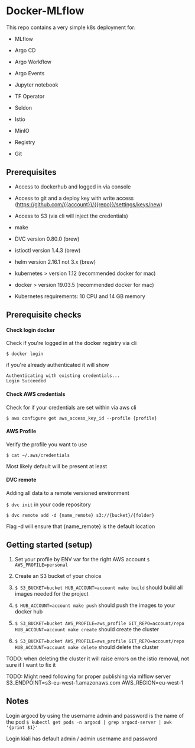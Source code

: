 # Docker-MLflow

This repo contains a very simple k8s deployment for:
* MLflow
* Argo CD
* Argo Workflow
* Argo Events
* Jupyter notebook
* TF Operator
* Seldon
* Istio

* MinIO
* Registry
* Git

## Prerequisites

* Access to dockerhub and logged in via console
* Access to git and a deploy key with write access (https://github.com/{{account}}/{{repo}}/settings/keys/new)
* Access to S3 (via cli will inject the credentials)

* make
* DVC version 0.80.0 (brew)
* istioctl version 1.4.3 (brew)
* helm version 2.16.1 not 3.x (brew)
* kubernetes > version 1.12 (recommended docker for mac)
* docker > version 19.03.5 (recommended docker for mac)

* Kubernetes requirements: 10 CPU and 14 GB memory

## Prerequisite checks

#### Check login docker

Check if you're logged in at the docker registry via cli

`$ docker login`

if you're already authenticated it will show

```
Authenticating with existing credentials...
Login Succeeded
```

#### Check AWS credentials

Check for if your credentials are set within via aws cli

`$ aws configure get aws_access_key_id --profile {profile}`

#### AWS Profile
Verify the profile you want to use

`$ cat ~/.aws/credentials`

Most likely default will be present at least

#### DVC remote
Adding all data to a remote versioned environment

`$ dvc init` in your code repository

`$ dvc remote add -d {name_remote} s3://{bucket}/{folder}`

Flag -d will ensure that {name_remote} is the default location

## Getting started (setup)

1. Set your profile by ENV var for the right AWS account `$ AWS_PROFILE=personal`

2. Create an S3 bucket of your choice

3. `$ S3_BUCKET=bucket HUB_ACCOUNT=account make build` should build all images needed for the project

4. `$ HUB_ACCOUNT=account make push` should push the images to your docker hub

5. `$ S3_BUCKET=bucket AWS_PROFILE=aws_profile GIT_REPO=account/repo HUB_ACCOUNT=account make create` should create the cluster

6. `$ S3_BUCKET=bucket AWS_PROFILE=aws_profile GIT_REPO=account/repo HUB_ACCOUNT=account make delete` should delete the cluster

TODO: when deleting the cluster it will raise errors on the istio removal, not sure if I want to fix it

TODO: Might need following for proper publishing via mlflow server
S3_ENDPOINT=s3-eu-west-1.amazonaws.com
AWS_REGION=eu-west-1

## Notes

Login argocd by using the username admin and password is the name of the pod
`$ kubectl get pods -n argocd | grep argocd-server | awk '{print $1}'`

Login kiali has default admin / admin username and password
